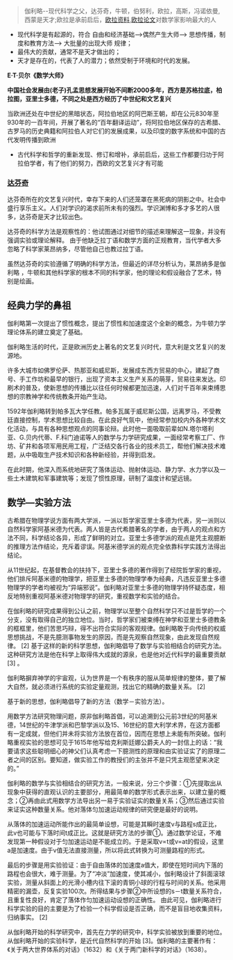 > 伽利略--现代科学之父，达芬奇，牛顿，伯努利，欧拉，高斯，冯诺依曼,西蒙是天才;欧拉是承前启后，[欧拉资料](http://eulerarchive.maa.org/),[欧拉论文](http://www.17centurymaths.com)对数学家影响最大的人

+ 现代科学是有起源的，符合 自由和经济基础–>偶然产生大师–> 思想传播，制度和教育方法–> 大批量的出现大师 规律；
+ 最伟大的贡献，通常不是天才做出的；
+ 天才是存在的，代表了人的潜力；依然受制于环境和时代的发展。

**E·T·贝尔《数学大师》**

**中国社会发展由(老子)孔孟思想发展开始不间断2000多年，西方是苏格拉底，柏拉图，亚里士多德，不同之处是西方经历了中世纪和文艺复兴**

当欧洲还处在中世纪的黑暗状态，阿拉伯地区的阿巴斯王朝，却在公元830年至930年的一百年间，开展了著名的“百年翻译运动”，将阿拉伯地区保存的古希腊、古罗马的历史典籍和阿拉伯人对它们的发展成果，以及印度的数字系统和中国的古代发明传播到欧洲

+ 古代科学和哲学的重新发现、修订和增补，承前启后，这些工作都要归功于阿拉伯学者，有了他们的努力，西欧的文艺复兴才有可能

### [达芬奇](https://en.wikipedia.org/wiki/Leonardo_da_Vinci)

达芬奇所在的文艺复兴时代，幸存下来的人们还笼罩在黑死病的阴影之中。社会中盛行享乐主义。人们对学识的渴求前所未有的强烈。学识渊博和多才多艺的人很多，达芬奇是天才比较出色。

达芬奇的科学方法是观察性的：他试图通过对细节的描述来理解这一现象，并没有强调实验或理论解释。
由于他缺乏拉丁语和数学方面的正规教育，当代学者大多忽略了科学家莱昂纳多，尽管他自己也教过拉丁语。

虽然达芬奇的实验遵循了明确的科学方法，但最近的详尽分析认为，莱昂纳多是伽利略 ，牛顿和其他科学家的根本不同的科学家，他的理论和假设融合了艺术，特别是绘画。


## 经典力学的鼻祖

伽利略第一次提出了惯性概念，提出了惯性和加速度这个全新的概念，为牛顿力学理论体系的建立奠定了基础。


伽利略生活的时代，正是欧洲历史上著名的文艺复兴时代，意大利是文艺复兴的发源地。


许多大城市如佛罗伦萨、热那亚和威尼斯，发展成东西方贸易的中心，建起了商号、手工作坊和最早的银行，出现了资本主义生产关系的萌芽，贸易往来发达。印刷术的普及，使新思想的传播比以往任何时候都更加迅速，人们对千百年来束缚思想的宗教神学和传统教条开始产生动。

1592年伽利略转到帕多瓦大学任教。帕多瓦属于威尼斯公国，远离罗马，不受教廷直接控制，学术思想比较自由。在此良好气氛中，他经常参加校内外各种学术文化活动，与具有各种思想观点的同事论辩。此时他一面吸取前辈如N.塔尔塔利亚、G.贝内代蒂、F.科门迪诺等人的数学与力学研究成果，一面经常考察工厂、作坊、矿井和各项军用民用工程，广泛结交各行各业的技术员工，帮他们解决技术难题，从中吸取生产技术知识和各种新经验，并得到启发。

在此时期，他深入而系统地研究了落体运动、抛射体运动、静力学、水力学以及一些土木建筑和军事建筑等；发现了惯性原理，研制了温度计和望远镜。



## 数学—实验方法

古希腊在物理学说方面有两大学派，一派以哲学家亚里士多德为代表，另一派则以自然科学家阿基米德为代表。两人皆是古代希腊著名的学者，由于两人的观点和方法不同，科学结论各异，形成了鲜明的对立。亚里士多德学派的观点是凭主观臆断的推理方法作结论，充斥着谬误。阿基米德学派的观点完全依靠科学实践方法得出结论。


从11世纪起，在基督教会的扶持下，亚里士多德的著作得到了经院哲学家的重视，他们排斥阿基米德的物理学，把亚里士多德的物理学奉为经典，凡违反亚里士多德物理学的学者均被视为“异端邪说”。伽利略对亚里士多德的物理学持怀疑态度，相反地特别重视阿基米德对物理学的研究，重视数学和实验的结合。


在伽利略的研究成果得到公认之前，物理学以至整个自然科学只不过是哲学的一个分支，没有取得自己的独立地位。当时，哲学家们被束缚在神学和亚里士多德教条的框框里，他们苦思巧辩，得不出符合实际的客观规律。伽利略敢于向传统的权威思想挑战，不是先臆测事物发生的原因，而是先观察自然现象，由此发现自然规律。 [2]  基于这样的新的科学思想，伽利略倡导了数学与实验相结合的研究方法。这种研究方法是他在科学上取得伟大成就的源泉，也是他对近代科学的最重要贡献 [3]  。


伽利略摒弃神学的宇宙观，认为世界是一个有秩序的服从简单规律的整体，要了解大自然，就必须进行系统的实验定量观测，找出它的精确的数量关系。 [2]


基于新的思想，伽利略倡导了新的方法（数学－实验方法）。

用数学方法研究物理问题，原非伽利略首倡，可以追溯到公元前3世纪的阿基米德，14世纪的牛津学派和巴黎学派以及15、16世纪的意大利学术界，在这方面都有一定成就，但他们并未将实验方法放在首位，因而在思想上未能有所突破。伽利略重视实验的思想可见于1615年他写给克利斯廷娜公爵夫人的一封信上的话：“我要请求这些聪明细心的神父们认真考虑一下臆测性的原理和由实验证实了的原理二者之间的区别。要知道，做实验工作的教授们的主张并不是只凭主观愿望来决定的。”


伽利略的数学与实验相结合的研究方法，一般来说，分三个步骤：①先提取出从现象中获得的直观认识的主要部分，用最简单的数学形式表示出来，以建立量的概念；②再由此式用数学方法导出另一易于实验证实的数量关系；③然后通过实验来证实这种数量关系。他对落体匀加速运动规律的研究便是最好的说明。


从落体的加速运动所能作出的最简单设想，可能是其瞬时速度v与路程s成正比，此v也可能与下落时间t成正比。这就是研究方法的步骤①。通过数学论证，不难发现第一种假设对于匀加速运动是不能成立的。于是采取v∝t或v=at的假设，这里a是加速度。由于v值无法直接测量，所以将此式转换为可测量路程的形式。


最后的步骤是用实验验证：由于自由落体的加速度a值大，即使在短时间内下落的路程也会很大，难于测量。为了“冲淡”加速度，使其减小，伽利略设计了斜面滚球实验，测量从斜面上的光滑小槽内往下滚的青铜小球的行程与时间的关系。他采用精密的漏壶，反复实验100次。所得结果与步骤②中所设想的s－t数量关系符合，且重复性良好，肯定了落体作匀加速运动设想的正确性。
由此可见，伽利略进行科学实验的目的主要是为了检验一个科学假设是否正确，而不是盲目地收集资料，归纳事实。 [2]

从伽利略开始的科学研究中，首先在力学的研究中，科学实验被放到重要的地位。从伽利略开始的实验科学，是近代自然科学的开始 [3]。伽利略的主要著作有：《关于两大世界体系的对话》（1632）和《关于两门新科学的对话》（1638）。
